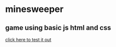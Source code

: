 # minesweeper 
## game using basic js html and css

[click here to test it out](https://sminesweper.netlify.app/)
